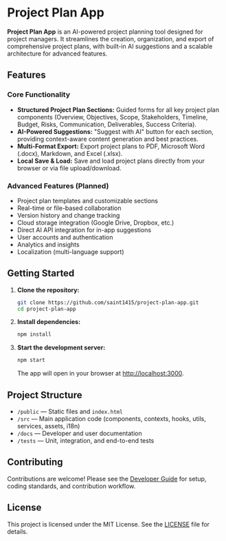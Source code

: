 # Project Plan App

**Project Plan App** is an AI-powered project planning tool designed for project managers. It streamlines the creation, organization, and export of comprehensive project plans, with built-in AI suggestions and a scalable architecture for advanced features.

## Features

### Core Functionality
- **Structured Project Plan Sections:** Guided forms for all key project plan components (Overview, Objectives, Scope, Stakeholders, Timeline, Budget, Risks, Communication, Deliverables, Success Criteria).
- **AI-Powered Suggestions:** "Suggest with AI" button for each section, providing context-aware content generation and best practices.
- **Multi-Format Export:** Export project plans to PDF, Microsoft Word (.docx), Markdown, and Excel (.xlsx).
- **Local Save & Load:** Save and load project plans directly from your browser or via file upload/download.

### Advanced Features (Planned)
- Project plan templates and customizable sections
- Real-time or file-based collaboration
- Version history and change tracking
- Cloud storage integration (Google Drive, Dropbox, etc.)
- Direct AI API integration for in-app suggestions
- User accounts and authentication
- Analytics and insights
- Localization (multi-language support)

## Getting Started

1. **Clone the repository:**
    ```bash
    git clone https://github.com/saint1415/project-plan-app.git
    cd project-plan-app
    ```
2. **Install dependencies:**
    ```bash
    npm install
    ```
3. **Start the development server:**
    ```bash
    npm start
    ```
    The app will open in your browser at [http://localhost:3000](http://localhost:3000).

## Project Structure

- `/public` — Static files and `index.html`
- `/src` — Main application code (components, contexts, hooks, utils, services, assets, i18n)
- `/docs` — Developer and user documentation
- `/tests` — Unit, integration, and end-to-end tests

## Contributing

Contributions are welcome! Please see the [Developer Guide](docs/developer-guide.md) for setup, coding standards, and contribution workflow.

## License

This project is licensed under the MIT License. See the [LICENSE](LICENSE) file for details.
